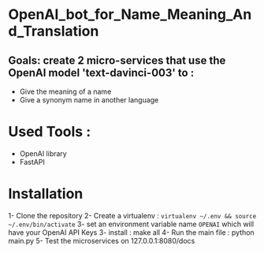 # OpenAI_bot_for_Name_Meaning_And_Translation

## Goals: create 2 micro-services that use the OpenAI model 'text-davinci-003' to :
- Give the meaning of a name
- Give a synonym name in another language

# Used Tools :
- OpenAI library
- FastAPI

# Installation

1- Clone the repository
2- Create a virtualenv : `virtualenv ~/.env && source ~/.env/bin/activate`
3- set an environment variable name `OPENAI` which will have your OpenAI API Keys
3- install : make all
4- Run the main file : python main.py
5- Test the microservices on 127.0.0.1:8080/docs 


